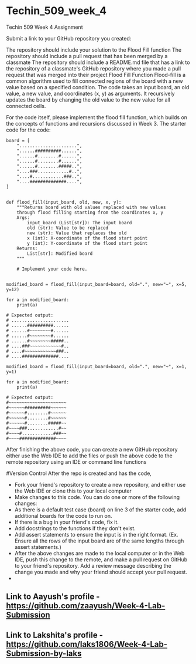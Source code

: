 # Techin_509_week_4
Techin 509 Week 4 Assignment 

Submit a link to your GitHub repository you created:

The repository should include your solution to the Flood Fill function
The repository should include a pull request that has been merged by a classmate
The repository should include a README.md file that has a link to the repository of a classmate's GitHub repository where you made a pull request that was merged into their project
Flood Fill Function
Flood-fill is a common algorithm used to fill connected regions of the board with a new value based on a specified condition. The code takes an input board, an old value, a new value, and coordinates (x, y) as arguments. It recursively updates the board by changing the old value to the new value for all connected cells.

For the code itself, please implement the flood fill function, which builds on the concepts of functions and recursions discussed in Week 3. The starter code for the code:
```
board = [
    "......................",
    "......##########......",
    "......#........#......",
    "......#........#......",
    "......#........#####..",
    "....###............#..",
    "....#............###..",
    "....##############....",
]


def flood_fill(input_board, old, new, x, y):
    """Returns board with old values replaced with new values
    through flood filling starting from the coordinates x, y
    Args:
        input_board (List[str]): The input board
        old (str): Value to be replaced
        new (str): Value that replaces the old
        x (int): X-coordinate of the flood start point
        y (int): Y-coordinate of the flood start point
    Returns:
        List[str]: Modified board
    """

    # Implement your code here.


modified_board = flood_fill(input_board=board, old=".", new="~", x=5, y=12)

for a in modified_board:
    print(a)

# Expected output:
# ......................
# ......##########......
# ......#~~~~~~~~#......
# ......#~~~~~~~~#......
# ......#~~~~~~~~#####..
# ....###~~~~~~~~~~~~#..
# ....#~~~~~~~~~~~~###..
# ....##############....

modified_board = flood_fill(input_board=board, old=".", new="~", x=1, y=1)

for a in modified_board:
    print(a)

# Expected output:
#~~~~~~~~~~~~~~~~~~~~~~
#~~~~~~##########~~~~~~
#~~~~~~#........#~~~~~~
#~~~~~~#........#~~~~~~
#~~~~~~#........#####~~
#~~~~###............#~~
#~~~~#............###~~
#~~~~##############~~~~

```
After finishing the above code, you can create a new GitHub repository either use the Web IDE to add the files or push the above code to the remote repository using an IDE or command line functions

#Version Control
After the repo is created and has the code,

- Fork your friend's repository to create a new repository, and either use the Web IDE or clone this to your local computer
- Make changes to this code. You can do one or more of the following changes:
- As there is a default test case (board) on line 3 of the starter code, add additional boards for the code to run on.
- If there is a bug in your friend's code, fix it.
- Add docstrings to the functions if they don't exist.
- Add assert statements to ensure the input is in the right format. (Ex. Ensure all the rows of the input board are of the same lengths through assert statements.)  
- After the above changes are made to the local computer or in the Web IDE, push this change to the remote, and make a pull request on GitHub to your friend's repository. Add a review message describing the change you made and why your friend should accept your pull request.
- 
## Link to Aayush's profile - https://github.com/zaayush/Week-4-Lab-Submission 
## Link to Lakshita's profile - https://github.com/laks1806/Week-4-Lab-Submission-by-laks

